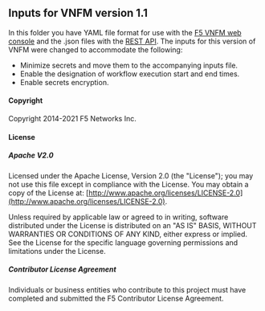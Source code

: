 ## Inputs for VNFM version 1.1

In this folder you have YAML file format for use with the [F5 VNFM web console](https://clouddocs.f5.com/cloud/nfv/latest/vnfm_index.html) and the .json files with the [REST API](https://clouddocs.f5.com/cloud/nfv/latest/CM-REST-API.html). The inputs for this version of VNFM were changed to accommodate the following:

- Minimize secrets and move them to the accompanying inputs file.
- Enable the designation of workflow execution start and end times.
- Enable secrets encryption.


#### Copyright
Copyright 2014-2021 F5 Networks Inc.

#### License

##### Apache V2.0 
Licensed under the Apache License, Version 2.0 (the "License"); you may not use this file except in compliance with the License. You may obtain a copy of the License at: [http://www.apache.org/licenses/LICENSE-2.0](http://www.apache.org/licenses/LICENSE-2.0).

Unless required by applicable law or agreed to in writing, software distributed under the License is distributed on an "AS IS" BASIS, WITHOUT WARRANTIES OR CONDITIONS OF ANY KIND, either express or implied. See the License for the specific language governing permissions and limitations under the License.

##### Contributor License Agreement
Individuals or business entities who contribute to this project must have completed and submitted the F5 Contributor License Agreement.
